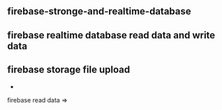 firebase-stronge-and-realtime-database 
-
firebase realtime database read data and write data
-
firebase storage file upload
-
-
firebase read data =>
